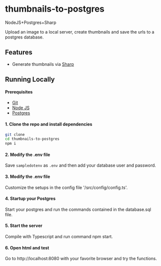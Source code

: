 # thumbnails-to-postgres
NodeJS+Postgres+Sharp

Upload an image to a local server, create thumbnails and save the urls to a postgres database.

## Features
* Generate thumbnails via [Sharp](https://sharp.pixelplumbing.com/)

## Running Locally

#### Prerequisites
* [Git](https://git-scm.com/downloads)
* [Node JS](https://nodejs.org/en/)
* [Postgres](https://www.postgresql.org/)


#### 1. Clone the repo and install dependencies
```bash
git clone 
cd thumbnails-to-postgres
npm i
```

#### 2. Modify the .env file
Save `sampledotenv` as `.env` and then add your database user and password.

#### 3. Modify the .env file
Customize the setups in the config file '/src/config/config.ts'.

#### 4. Startup your Postgres
Start your postgres and run the commands contained in the database.sql file.

#### 5. Start the server
Compile with Typescript and run command npm start.

#### 6. Open html and test
Go to http://localhost:8080 with your favorite browser and try the functions.